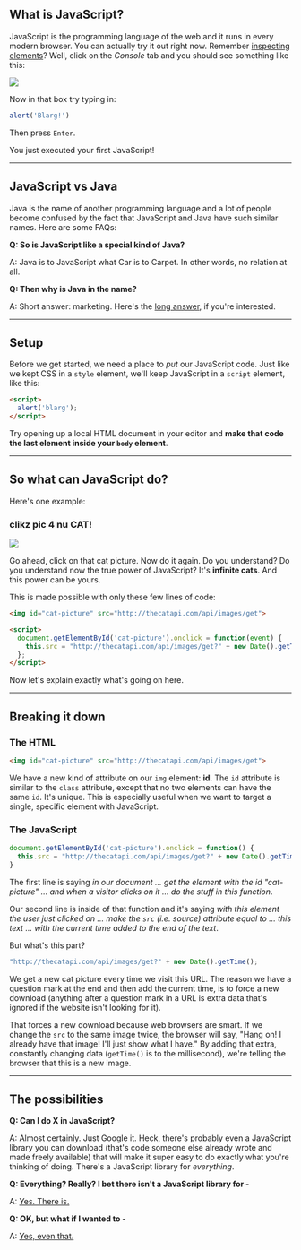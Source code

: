 ## What is JavaScript?

JavaScript is the programming language of the web and it runs in every modern browser. You can actually try it out right now. Remember [inspecting elements](https://developer.chrome.com/devtools/docs/elements)? Well, click on the _Console_ tab and you should see something like this:

![](https://www.dropbox.com/s/87e69bp7urzvp73/Screenshot%202014-11-21%2009.33.54.png?dl=1)

Now in that box try typing in:

``` javascript
alert('Blarg!')
```

Then press `Enter`.

You just executed your first JavaScript!

---

## JavaScript vs Java

Java is the name of another programming language and a lot of people become confused by the fact that JavaScript and Java have such similar names. Here are some FAQs:

__Q: So is JavaScript like a special kind of Java?__

A: Java is to JavaScript what Car is to Carpet. In other words, no relation at all.

__Q: Then why is Java in the name?__

A: Short answer: marketing. Here's the [long answer](http://en.wikipedia.org/wiki/JavaScript#History), if you're interested.

---

## Setup

Before we get started, we need a place to _put_ our JavaScript code. Just like we kept CSS in a `style` element, we'll keep JavaScript in a `script` element, like this:

``` html
<script>
  alert('blarg');
</script>
```

Try opening up a local HTML document in your editor and __make that code the last element inside your `body` element__.

---

## So what can JavaScript do?

Here's one example:

<div class="well">
  <h3>clikz pic 4 nu CAT!</h3>

  <img id="cat-picture" src="http://thecatapi.com/api/images/get" onclick="(function(){document.getElementById('cat-picture').src = 'http://thecatapi.com/api/images/get?' + new Date().getTime();})()">
</div>

Go ahead, click on that cat picture. Now do it again. Do you understand? Do you understand now the true power of JavaScript? It's __infinite cats__. And this power can be yours.

This is made possible with only these few lines of code:

``` html
<img id="cat-picture" src="http://thecatapi.com/api/images/get">

<script>
  document.getElementById('cat-picture').onclick = function(event) {
    this.src = "http://thecatapi.com/api/images/get?" + new Date().getTime();
  };
</script>
```

Now let's explain exactly what's going on here.

---

## Breaking it down

### The HTML

``` html
<img id="cat-picture" src="http://thecatapi.com/api/images/get">
```

We have a new kind of attribute on our `img` element: __id__. The `id` attribute is similar to the `class` attribute, except that no two elements can have the same `id`. It's unique. This is especially useful when we want to target a single, specific element with JavaScript.

### The JavaScript

``` javascript
document.getElementById('cat-picture').onclick = function() {
  this.src = "http://thecatapi.com/api/images/get?" + new Date().getTime();
}
```

The first line is saying _in our document ... get the element with the id "cat-picture" ... and when a visitor clicks on it ... do the stuff in this function_.

Our second line is inside of that function and it's saying _with this element the user just clicked on ... make the `src` (i.e. source) attribute equal to ... this text ... with the current time added to the end of the text_.

But what's this part?

``` javascript
"http://thecatapi.com/api/images/get?" + new Date().getTime();
```

We get a new cat picture every time we visit this URL. The reason we have a question mark at the end and then add the current time, is to force a new download (anything after a question mark in a URL is extra data that's ignored if the website isn't looking for it).

That forces a new download because web browsers are smart. If we change the `src` to the same image twice, the browser will say, "Hang on! I already have that image! I'll just show what I have." By adding that extra, constantly changing data (`getTime()` is to the millisecond), we're telling the browser that this is a new image.

---

## The possibilities

__Q: Can I do X in JavaScript?__

A: Almost certainly. Just Google it. Heck, there's probably even a JavaScript library you can download (that's code someone else already wrote and made freely available) that will make it super easy to do exactly what you're thinking of doing. There's a JavaScript library for _everything_.

__Q: Everything? Really? I bet there isn't a JavaScript library for -__

A: [Yes. There is.](http://theonion.github.io/fartscroll.js/)

__Q: OK, but what if I wanted to -__

A: [Yes, even that.](http://theonion.github.io/comcastifyjs/)
